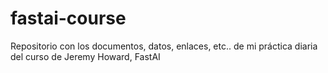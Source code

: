 # fastai-course
Repositorio con los documentos, datos, enlaces, etc.. de mi práctica diaria del curso de Jeremy Howard, FastAI
